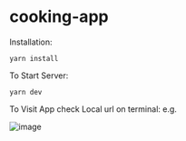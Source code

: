 # cooking-app

Installation:

`yarn install`  

To Start Server:

`yarn dev`  

To Visit App check Local url on terminal:
e.g.

![image](https://user-images.githubusercontent.com/7475463/192716926-55ed6071-5be4-4096-83f9-b21ddef3e5e9.png)
